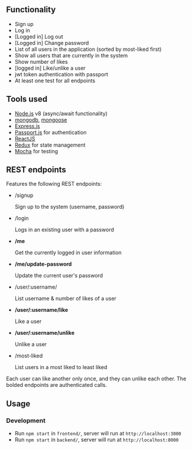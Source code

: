 


## Functionality

- Sign up
- Log in
- [Logged in] Log out
- [Logged in] Change password
- List of all users in the application (sorted by most-liked first)
- Show all users that are currently in the system
- Show number of likes
- [logged in] Like/unlike a user
- jwt token authentication with passport
- At least one test for all endpoints

## Tools used

- [Node.js](https://nodejs.org/en/) v8 (async/await functionality)
- [mongodb](https://www.mongodb.com/), [mongoose](https://mongoosejs.com/)
- [Express.js](https://expressjs.com/)
- [Passport.js](http://www.passportjs.org/) for authentication
- [ReactJS](https://reactjs.org/)
- [Redux](https://redux.js.org/) for state management
- [Mocha](https://mochajs.org/) for testing

## REST endpoints
Features the following REST endpoints:

- /signup

    Sign up to the system (username, password)
    
- /login

    Logs in an existing user with a password
    
- **/me**

    Get the currently logged in user information
    
- **/me/update-password**

    Update the current user's password
    
- /user/:username/

    List username & number of likes of a user

- **/user/:username/like**

    Like a user

- **/user/:username/unlike**

    Unlike a user

- /most-liked

    List users in a most liked to least liked

Each user can like another only once, and they can unlike each other.
The bolded endpoints are authenticated calls.

## Usage

### Development
- Run `npm start` in `frontend/`, server will run at `http://localhost:3000`
- Run `npm start` in `backend/`, server will run at `http://localhost:8000`
